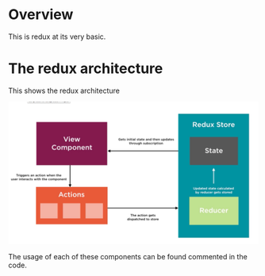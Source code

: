 # Overview

This is redux at its very basic. 

# The redux architecture
This shows the redux architecture 

![Architecture](./images/redux-arch.png)

The usage of each of these components can be found commented in the code.